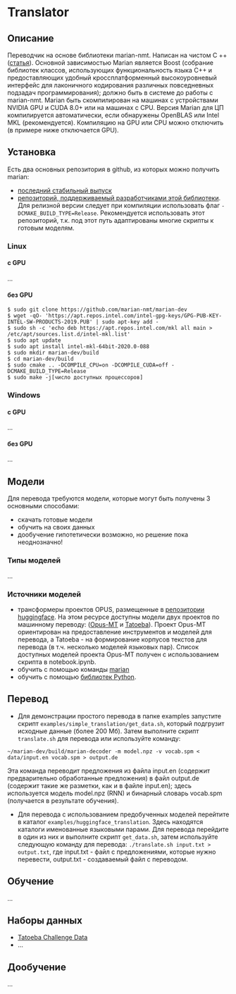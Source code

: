 # Translator

## Описание
Переводчик на основе библиотеки marian-nmt. Написан на чистом C ++ ([статья](http://www.aclweb.org/anthology/P18-4020)). 
Основной зависимостью Marian является Boost (собрание библиотек классов, использующих функциональность языка C++ и предоставляющих удобный кроссплатформенный высокоуровневый интерфейс для лаконичного кодирования различных повседневных подзадач программирования); должно быть в системе до работы с marian-nmt.
Marian быть скомпилирован на машинах с устройствами NVIDIA GPU и CUDA 8.0+ или на машинах с CPU. Версия Marian для ЦП компилируется автоматически, если обнаружены OpenBLAS или Intel MKL (рекомендуется). Компиляцию на GPU или CPU можно отключить (в примере ниже отключается GPU).

## Установка
Есть два основных репозитория в github, из которых можно получить marian:

- [последний стабильный выпуск](https://github.com/marian-nmt/marian)
- [репозиторий, поддерживаемый разработчиками этой библиотеки](https://github.com/marian-nmt/marian-dev).
Для релизной версии следует при компиляции использовать флаг ```-DCMAKE_BUILD_TYPE=Release```.
Рекомендуется использовать этот репозиторий, т.к. под этот путь адаптированы многие скрипты к готовым моделям.

### Linux

#### c GPU
...

#### без GPU
```
$ sudo git clone https://github.com/marian-nmt/marian-dev
$ wget -qO- 'https://apt.repos.intel.com/intel-gpg-keys/GPG-PUB-KEY-INTEL-SW-PRODUCTS-2019.PUB' | sudo apt-key add -
$ sudo sh -c 'echo deb https://apt.repos.intel.com/mkl all main > /etc/apt/sources.list.d/intel-mkl.list'
$ sudo apt update
$ sudo apt install intel-mkl-64bit-2020.0-088
$ sudo mkdir marian-dev/build
$ cd marian-dev/build
$ sudo cmake .. -DCOMPILE_CPU=on -DCOMPILE_CUDA=off -DCMAKE_BUILD_TYPE=Release
$ sudo make -j[число доступных процессоров]
```

### Windows
#### c GPU
...

#### без GPU
...

## Модели
Для перевода требуются модели, которые могут быть получены 3 основными способами:
- скачать готовые модели
- обучить на своих данных
- дообучение гипотетически возможно, но решение пока неоднозначно!

### Типы моделей
...

### Источники моделей
- трансформеры проектов OPUS, размещенные в [репозитории huggingface](https://huggingface.co/Helsinki-NLP).
  На этом ресурсе доступны модели двух проектов по машинному переводу:
  ([Opus-MT](https://github.com/Helsinki-NLP/Opus-MT)
  и [Tatoeba](https://tatoeba.org/ru/)).
  Проект Opus-MT ориентирован на предоставление инструментов и моделей для перевода, 
  а Tatoeba - на формирование корпусов текстов для перевода (в т.ч. несколько моделей языковых пар).
  Список доступных моделей проекта Opus-MT получен с использованием скрипта в notebook.ipynb.
- обучить с помощью команды [marian](https://marian-nmt.github.io/docs/)
- обучить с помощью [библиотек Python](https://huggingface.co/transformers/model_doc/marian.html).


## Перевод
- Для демонстрации простого перевода в папке examples запустите скрипт ```examples/simple_translation/get_data.sh```, который подгрузит исходные данные (более 200 Мб).
Затем выполните скрипт ```translate.sh``` для перевода или используйте команду:
``` 
~/marian-dev/build/marian-decoder -m model.npz -v vocab.spm < data/input.en vocab.spm > output.de
```
Эта команда переводит предложения из файла input.en (содержит предварительно обработанные предложения)
в файл output.de (содержит такие же разметки, как и в файле input.en);
здесь используется модель model.npz (RNN) и бинарный словарь vocab.spm (получается в результате обучения).
- Для перевода с использованием предобученных моделей перейтите в каталог ```examples/huggingface_translation```. Здесь находятся каталоги именованные языковыми парами. Для перевода перейдите в один из них и выполните скрипт ```get_data.sh```, затем используйте следующую команду для перевода:
```./translate.sh input.txt > output.txt```, где input.txt - файл с предложениями, которые нужно перевести, output.txt - создаваемый файл с переводом.

## Обучение
...

## Наборы данных
- [Tatoeba Challenge Data](https://github.com/Helsinki-NLP/Tatoeba-Challenge/tree/master/data)
- ...

## Дообучение
...
